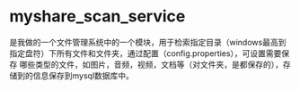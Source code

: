 # myshare_scan_service

是我做的一个文件管理系统中的一个模块，用于检索指定目录（windows最高到指定盘符）下所有文件和文件夹，通过配置（config.properties），可设置需要保存
哪些类型的文件，如图片，音频，视频，文档等（对文件夹，是都保存的），存储到的信息保存到mysql数据库中。
